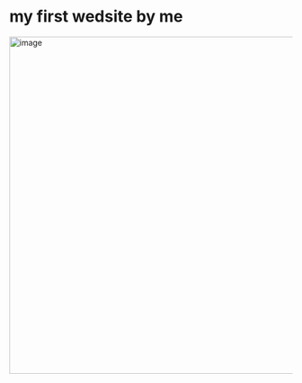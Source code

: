 <h1>my first wedsite by me</h1>

<img width="600" alt="image" src="https://github.com/user-attachments/assets/58629534-07c0-403e-8944-9a817ce2ce50" />
